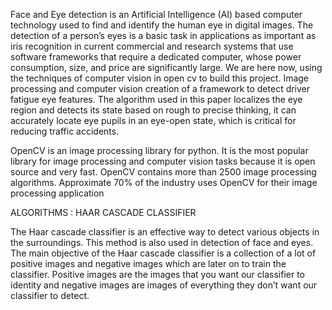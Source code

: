 Face and Eye detection is an Artificial Intelligence (AI) based computer technology used to find and identify the human eye in digital images. The detection of a person’s eyes is a basic task in applications as important as iris recognition  in current commercial and research systems that use software frameworks that require a dedicated computer, whose power consumption, size, and price are significantly large. We are here now, using the techniques of computer vision in open cv to build this project. 
Image processing and computer vision creation of a framework to detect driver fatigue eye features. The algorithm used in this paper localizes the eye region and detects its state based on rough to precise thinking, it can accurately locate eye pupils in an eye-open state, which is critical for reducing traffic accidents.

OpenCV  is an image processing library for python. It is the most popular library for image processing and computer vision tasks because it is open source and very fast. OpenCV contains more than 2500 image processing algorithms. Approximate 70% of the industry uses OpenCV for their image processing application


ALGORITHMS : HAAR CASCADE CLASSIFIER

The Haar cascade classifier is an effective way to detect various objects in the surroundings. This method is also used in detection of face and eyes. The main objective of the Haar cascade classifier is a collection of a lot of positive images and negative images which are later on to train the classifier. Positive images are the images that you want our classifier to identity and negative images are images of everything they don’t want our classifier to detect.
